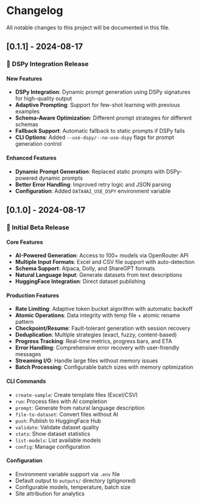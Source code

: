 # Changelog

All notable changes to this project will be documented in this file.

## [0.1.1] - 2024-08-17

### 🔮 DSPy Integration Release

#### New Features
- **DSPy Integration**: Dynamic prompt generation using DSPy signatures for high-quality output
- **Adaptive Prompting**: Support for few-shot learning with previous examples
- **Schema-Aware Optimization**: Different prompt strategies for different schemas
- **Fallback Support**: Automatic fallback to static prompts if DSPy fails
- **CLI Options**: Added `--use-dspy/--no-use-dspy` flags for prompt generation control

#### Enhanced Features
- **Dynamic Prompt Generation**: Replaced static prompts with DSPy-powered dynamic prompts
- **Better Error Handling**: Improved retry logic and JSON parsing
- **Configuration**: Added `DATA4AI_USE_DSPY` environment variable

## [0.1.0] - 2024-08-17

### 🎉 Initial Beta Release

#### Core Features
- **AI-Powered Generation**: Access to 100+ models via OpenRouter API
- **Multiple Input Formats**: Excel and CSV file support with auto-detection
- **Schema Support**: Alpaca, Dolly, and ShareGPT formats
- **Natural Language Input**: Generate datasets from text descriptions
- **HuggingFace Integration**: Direct dataset publishing

#### Production Features
- **Rate Limiting**: Adaptive token bucket algorithm with automatic backoff
- **Atomic Operations**: Data integrity with temp file + atomic rename pattern
- **Checkpoint/Resume**: Fault-tolerant generation with session recovery
- **Deduplication**: Multiple strategies (exact, fuzzy, content-based)
- **Progress Tracking**: Real-time metrics, progress bars, and ETA
- **Error Handling**: Comprehensive error recovery with user-friendly messages
- **Streaming I/O**: Handle large files without memory issues
- **Batch Processing**: Configurable batch sizes with memory optimization

#### CLI Commands
- `create-sample`: Create template files (Excel/CSV)
- `run`: Process files with AI completion
- `prompt`: Generate from natural language description
- `file-to-dataset`: Convert files without AI
- `push`: Publish to HuggingFace Hub
- `validate`: Validate dataset quality
- `stats`: Show dataset statistics
- `list-models`: List available models
- `config`: Manage configuration

#### Configuration
- Environment variable support via `.env` file
- Default output to `outputs/` directory (gitignored)
- Configurable models, temperature, batch size
- Site attribution for analytics
